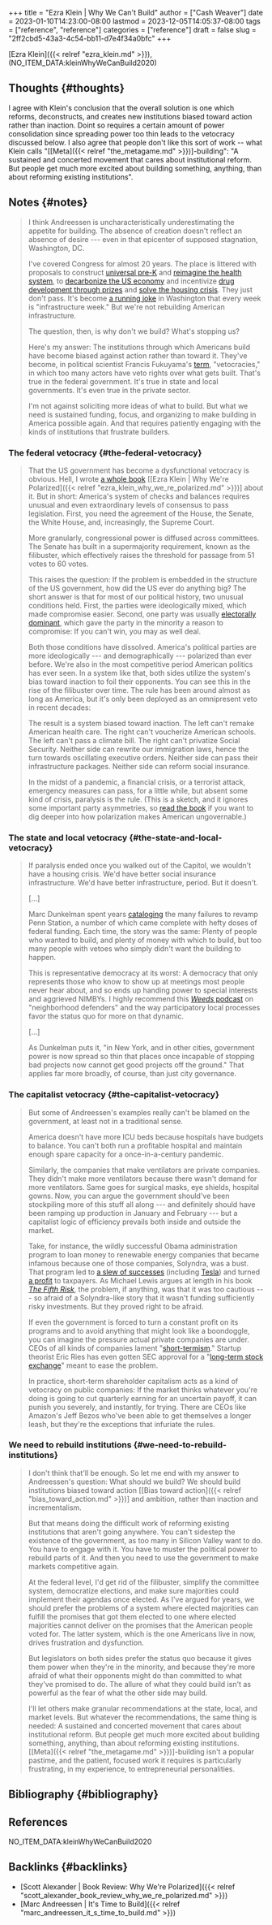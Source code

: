 +++
title = "Ezra Klein | Why We Can't Build"
author = ["Cash Weaver"]
date = 2023-01-10T14:23:00-08:00
lastmod = 2023-12-05T14:05:37-08:00
tags = ["reference", "reference"]
categories = ["reference"]
draft = false
slug = "2ff2cbd5-43a3-4c54-bb11-d7e4f34a0bfc"
+++

[Ezra Klein]({{< relref "ezra_klein.md" >}}), (NO_ITEM_DATA:kleinWhyWeCanBuild2020)


## Thoughts {#thoughts}

I agree with Klein's conclusion that the overall solution is one which reforms, deconstructs, and creates new institutions biased toward action rather than inaction. Doint so requires a certain amount of power consolidation since spreading power too thin leads to the vetocracy discussed below. I also agree that people don't like this sort of work -- what Klein calls "[[Meta]({{< relref "the_metagame.md" >}})]-building": "A sustained and concerted movement that cares about institutional reform. But people get much more excited about building something, anything, than about reforming existing institutions".


## Notes {#notes}

> I think Andreessen is uncharacteristically underestimating the appetite for building. The absence of creation doesn't reflect an absence of desire --- even in that epicenter of supposed stagnation, Washington, DC.
>
> I've covered Congress for almost 20 years. The place is littered with proposals to construct [universal pre-K](https://www.congress.gov/bill/116th-congress/house-bill/4213/all-info) and [reimagine the health system](https://www.congress.gov/bill/116th-congress/house-bill/2452), to [decarbonize the US economy](https://www.rollcall.com/2020/01/28/house-democrats-offer-plan-for-zero-carbon-emissions-by-2050/) and incentivize [drug development through prizes](https://www.congress.gov/bill/115th-congress/senate-bill/495/) and [solve the housing crisis](https://www.warren.senate.gov/newsroom/press-releases/warren-and-colleagues-reintroduce-historic-legislation-to-confront-americas-housing-crisis). They just don't pass. It's become [a running joke](https://theweek.com/articles/839005/all-infrastructure-weeks-ranked) in Washington that every week is "infrastructure week." But we're not rebuilding American infrastructure.
>
> The question, then, is why don't we build? What's stopping us?
>
> Here's my answer: The institutions through which Americans build have become biased against action rather than toward it. They've become, in political scientist Francis Fukuyama's [term](https://www.vox.com/2016/10/26/13352946/francis-fukuyama-ezra-klein), "vetocracies," in which too many actors have veto rights over what gets built. That's true in the federal government. It's true in state and local governments. It's even true in the private sector.
>
> I'm not against soliciting more ideas of what to build. But what we need is sustained funding, focus, and organizing to make building in America possible again. And that requires patiently engaging with the kinds of institutions that frustrate builders.


### The federal vetocracy {#the-federal-vetocracy}

> That the US government has become a dysfunctional vetocracy is obvious. Hell, I wrote [a whole book](http://whywerepolarized.com/) [[Ezra Klein | Why We're Polarized]({{< relref "ezra_klein_why_we_re_polarized.md" >}})] about it. But in short: America's system of checks and balances requires unusual and even extraordinary levels of consensus to pass legislation. First, you need the agreement of the House, the Senate, the White House, and, increasingly, the Supreme Court.
>
> More granularly, congressional power is diffused across committees. The Senate has built in a supermajority requirement, known as the filibuster, which effectively raises the threshold for passage from 51 votes to 60 votes.
>
> This raises the question: If the problem is embedded in the structure of the US government, how did the US ever do anything big? The short answer is that for most of our political history, two unusual conditions held. First, the parties were ideologically mixed, which made compromise easier. Second, one party was usually [electorally dominant](https://www.vox.com/policy-and-politics/2019/1/24/18193523/donald-trump-wall-shutdown-congress-polarization-frances-lee), which gave the party in the minority a reason to compromise: If you can't win, you may as well deal.
>
> Both those conditions have dissolved. America's political parties are more ideologically --- and demographically --- polarized than ever before. We're also in the most competitive period American politics has ever seen. In a system like that, both sides utilize the system's bias toward inaction to foil their opponents. You can see this in the rise of the filibuster over time. The rule has been around almost as long as America, but it's only been deployed as an omnipresent veto in recent decades:
>
> The result is a system biased toward inaction. The left can't remake American health care. The right can't voucherize American schools. The left can't pass a climate bill. The right can't privatize Social Security. Neither side can rewrite our immigration laws, hence the turn towards oscillating executive orders. Neither side can pass their infrastructure packages. Neither side can reform social insurance.
>
> In the midst of a pandemic, a financial crisis, or a terrorist attack, emergency measures can pass, for a little while, but absent some kind of crisis, paralysis is the rule. (This is a sketch, and it ignores some important party asymmetries, so [read the book](http://whywerepolarized.com/) if you want to dig deeper into how polarization makes American ungovernable.)


### The state and local vetocracy {#the-state-and-local-vetocracy}

> If paralysis ended once you walked out of the Capitol, we wouldn't have a housing crisis. We'd have better social insurance infrastructure. We'd have better infrastructure, period. But it doesn't.
>
> [...]
>
> Marc Dunkelman spent years [cataloging](https://www.politico.com/news/magazine/2019/11/29/penn-station-robert-caro-073564) the many failures to revamp Penn Station, a number of which came complete with hefty doses of federal funding. Each time, the story was the same: Plenty of people who wanted to build, and plenty of money with which to build, but too many people with vetoes who simply didn't want the building to happen.
>
> This is representative democracy at its worst: A democracy that only represents those who know to show up at meetings most people never hear about, and so ends up handing power to special interests and aggrieved NIMBYs. I highly recommend this [_Weeds_ podcast](https://traffic.megaphone.fm/VMP4907461481.mp3) on "neighborhood defenders" and the way participatory local processes favor the status quo for more on that dynamic.
>
> [...]
>
> As Dunkelman puts it, "in New York, and in other cities, government power is now spread so thin that places once incapable of stopping bad projects now cannot get good projects off the ground." That applies far more broadly, of course, than just city governance.


### The capitalist vetocracy {#the-capitalist-vetocracy}

> But some of Andreessen's examples really can't be blamed on the government, at least not in a traditional sense.
>
> America doesn't have more ICU beds because hospitals have budgets to balance. You can't both run a profitable hospital and maintain enough spare capacity for a once-in-a-century pandemic.
>
> Similarly, the companies that make ventilators are private companies. They didn't make more ventilators because there wasn't demand for more ventilators. Same goes for surgical masks, eye shields, hospital gowns. Now, you can argue the government should've been stockpiling more of this stuff all along --- and definitely should have been ramping up production in January and February --- but a capitalist logic of efficiency prevails both inside and outside the market.
>
> Take, for instance, the wildly successful Obama administration program to loan money to renewable energy companies that became infamous because one of those companies, Solyndra, was a bust. That program led to [a slew of successes](https://whyy.org/articles/the-obama-solar-success-story-that-nobody-talks-about/) (including [Tesla](https://www.mercurynews.com/2014/12/29/loan-program-that-funded-solyndra-finds-success-in-tesla-and-many-others/)) and turned [a profit](https://www.csmonitor.com/Business/In-Gear/2016/1017/Solyndra-who-The-Energy-Department-s-loan-program-is-now-profitable) to taxpayers. As Michael Lewis argues at length in his book [_The Fifth Risk_](https://www.amazon.com/dp/B07FFCMSCX/ref=dp-kindle-redirect?ascsubtag=%5B%5Dvx%5Bp%5D20992510%5Bt%5Dw%5Br%5Dscholars-stage.org%5Bd%5DD&_encoding=UTF8&btkr=1), the problem, if anything, was that it was too cautious --- so afraid of a Solyndra-like story that it wasn't funding sufficiently risky investments. But they proved right to be afraid.
>
> If even the government is forced to turn a constant profit on its programs and to avoid anything that might look like a boondoggle, you can imagine the pressure actual private companies are under. CEOs of all kinds of companies lament "[short-termism](https://rooseveltinstitute.org/understanding-and-ending-short-termism-new-papers-roosevelt/)." Startup theorist Eric Ries has even gotten SEC approval for a "[long-term stock exchange](https://www.vox.com/recode/2019/5/22/18629621/long-term-stock-exchange-explainer-capitalism-quarterly-earnings)" meant to ease the problem.
>
> In practice, short-term shareholder capitalism acts as a kind of vetocracy on public companies: If the market thinks whatever you're doing is going to cut quarterly earning for an uncertain payoff, it can punish you severely, and instantly, for trying. There are CEOs like Amazon's Jeff Bezos who've been able to get themselves a longer leash, but they're the exceptions that infuriate the rules.


### We need to rebuild institutions {#we-need-to-rebuild-institutions}

> I don't think that'll be enough. So let me end with my answer to Andreessen's question: What should we build? We should build institutions biased toward action [[Bias toward action]({{< relref "bias_toward_action.md" >}})] and ambition, rather than inaction and incrementalism.
>
> But that means doing the difficult work of reforming existing institutions that aren't going anywhere. You can't sidestep the existence of the government, as too many in Silicon Valley want to do. You have to engage with it. You have to muster the political power to rebuild parts of it. And then you need to use the government to make markets competitive again.
>
> At the federal level, I'd get rid of the filibuster, simplify the committee system, democratize elections, and make sure majorities could implement their agendas once elected. As I've argued for years, we should prefer the problems of a system where elected majorities can fulfill the promises that got them elected to one where elected majorities cannot deliver on the promises that the American people voted for. The latter system, which is the one Americans live in now, drives frustration and dysfunction.
>
> But legislators on both sides prefer the status quo because it gives them power when they're in the minority, and because they're more afraid of what their opponents might do than committed to what they've promised to do. The allure of what they could build isn't as powerful as the fear of what the other side may build.
>
> I'll let others make granular recommendations at the state, local, and market levels. But whatever the recommendations, the same thing is needed: A sustained and concerted movement that cares about institutional reform. But people get much more excited about building something, anything, than about reforming existing institutions. [[Meta]({{< relref "the_metagame.md" >}})]-building isn't a popular pastime, and the patient, focused work it requires is particularly frustrating, in my experience, to entrepreneurial personalities.


## Bibliography {#bibliography}

## References

<style>.csl-entry{text-indent: -1.5em; margin-left: 1.5em;}</style><div class="csl-bib-body">
  <div class="csl-entry">NO_ITEM_DATA:kleinWhyWeCanBuild2020</div>
</div>


## Backlinks {#backlinks}

-   [Scott Alexander | Book Review: Why We're Polarized]({{< relref "scott_alexander_book_review_why_we_re_polarized.md" >}})
-   [Marc Andreessen | It's Time to Build]({{< relref "marc_andreessen_it_s_time_to_build.md" >}})
